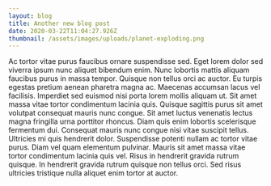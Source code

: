 ```yaml
---
layout: blog
title: Another new blog post
date: 2020-03-22T11:04:27.926Z
thumbnail: /assets/images/uploads/planet-exploding.png
---
```

<!--StartFragment-->

Ac tortor vitae purus faucibus ornare suspendisse sed. Eget lorem dolor sed viverra ipsum nunc aliquet bibendum enim. Nunc lobortis mattis aliquam faucibus purus in massa tempor. Quisque non tellus orci ac auctor. Eu turpis egestas pretium aenean pharetra magna ac. Maecenas accumsan lacus vel facilisis. Imperdiet sed euismod nisi porta lorem mollis aliquam ut. Sit amet massa vitae tortor condimentum lacinia quis. Quisque sagittis purus sit amet volutpat consequat mauris nunc congue. Sit amet luctus venenatis lectus magna fringilla urna porttitor rhoncus. Diam quis enim lobortis scelerisque fermentum dui. Consequat mauris nunc congue nisi vitae suscipit tellus. Ultricies mi quis hendrerit dolor. Suspendisse potenti nullam ac tortor vitae purus. Diam vel quam elementum pulvinar. Mauris sit amet massa vitae tortor condimentum lacinia quis vel. Risus in hendrerit gravida rutrum quisque. In hendrerit gravida rutrum quisque non tellus orci. Sed risus ultricies tristique nulla aliquet enim tortor at auctor.

<!--EndFragment-->